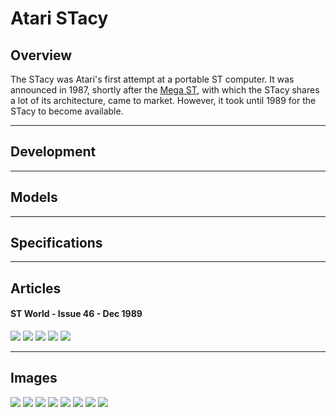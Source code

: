Atari STacy
===========
Overview
--------

The STacy was Atari's first attempt at a portable ST computer. It was announced in 1987, shortly after the [Mega ST](atari_mega_st.md), with which the STacy shares a lot of its architecture, came to market. However, it took until 1989 for the STacy to become available.

- - - -

Development
-----------

- - - -

Models
------

- - - -

Specifications
--------------

- - - -

Articles
--------
#### ST World - Issue 46 - Dec 1989

![](images/ST_World_1.jpg)
![](images/ST_World_2.jpg)
![](images/ST_World_3.jpg)
![](images/ST_World_4.jpg)
![](images/ST_World_5.jpg)

- - - -

Images
------

![](https://upload.wikimedia.org/wikipedia/commons/b/b5/Atari-stacy-001.jpg)
![](https://upload.wikimedia.org/wikipedia/commons/b/b5/Atari-stacy-002.jpg)
![](https://upload.wikimedia.org/wikipedia/commons/b/b5/Atari-stacy-003.jpg)
![](https://upload.wikimedia.org/wikipedia/commons/b/b5/Atari-stacy-004.jpg)
![](https://upload.wikimedia.org/wikipedia/commons/b/b5/Atari-stacy-005.jpg)
![](https://upload.wikimedia.org/wikipedia/commons/b/b5/Atari-stacy-006.jpg)
![](https://upload.wikimedia.org/wikipedia/commons/b/b5/Atari-stacy-007.jpg)
![](https://upload.wikimedia.org/wikipedia/commons/b/b5/Atari-stacy-008.jpg)

